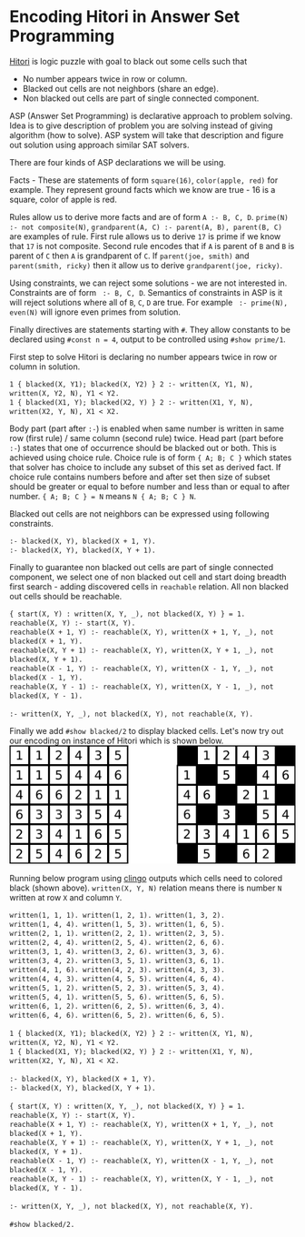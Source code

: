 # Encoding Hitori in Answer Set Programming

[Hitori](https://www.nikoli.co.jp/en/puzzles/hitori/) is logic puzzle with goal to black out some cells such that

- No number appears twice in row or column.
- Blacked out cells are not neighbors (share an edge).
- Non blacked out cells are part of single connected component.

ASP (Answer Set Programming) is declarative approach to problem solving. Idea is to give
description of problem you are solving instead of giving algorithm (how to solve).
ASP system will take that description and figure out solution using approach similar SAT solvers.

There are four kinds of ASP declarations we will be using.

Facts - These are statements of form `square(16)`, `color(apple, red)` for example. They represent ground facts
which we know are true - 16 is a square, color of apple is red.

Rules allow us to derive more facts and are of form `A :- B, C, D`. `prime(N) :- not composite(N)`,
`grandparent(A, C) :- parent(A, B), parent(B, C)` are examples of rule. First rule allows us to
derive `17` is prime if we know that `17` is not composite. Second rule encodes that if `A` is parent
of `B` and `B` is parent of `C` then `A` is grandparent of `C`. If `parent(joe, smith)` and
`parent(smith, ricky)` then it allow us to derive `grandparent(joe, ricky)`.

Using constraints, we can reject some solutions - we are not interested in. Constraints are of form
` :- B, C, D`. Semantics of constraints in ASP is it will reject solutions where all of `B`, `C`, `D` are true.
For example ` :- prime(N), even(N)` will ignore even primes from solution.

Finally directives are statements starting with `#`. They allow constants to be declared using `#const n = 4`,
output to be controlled using `#show prime/1`.

First step to solve Hitori is declaring no number appears twice in row or column in solution.
```
1 { blacked(X, Y1); blacked(X, Y2) } 2 :- written(X, Y1, N), written(X, Y2, N), Y1 < Y2.
1 { blacked(X1, Y); blacked(X2, Y) } 2 :- written(X1, Y, N), written(X2, Y, N), X1 < X2.
```
Body part (part after `:-`) is enabled when same number is written in same row (first rule) /
same column (second rule) twice. Head part (part before `:-`) states that one of occurrence should be
blacked out or both. This is achieved using choice rule. Choice rule is of form `{ A; B; C }` which states
that solver has choice to include any subset of this set as derived fact. If choice rule contains numbers before
and after set then size of subset should be greater or equal to before number and less than or equal to after
number. `{ A; B; C } = N` means `N { A; B; C } N`.

Blacked out cells are not neighbors can be expressed using following constraints.
```
:- blacked(X, Y), blacked(X + 1, Y).
:- blacked(X, Y), blacked(X, Y + 1).
```

Finally to guarantee non blacked out cells are part of single connected component, we select one of non
blacked out cell and start doing breadth first search - adding discovered cells in `reachable` relation.
All non blacked out cells should be reachable.

```
{ start(X, Y) : written(X, Y, _), not blacked(X, Y) } = 1.
reachable(X, Y) :- start(X, Y).
reachable(X + 1, Y) :- reachable(X, Y), written(X + 1, Y, _), not blacked(X + 1, Y).
reachable(X, Y + 1) :- reachable(X, Y), written(X, Y + 1, _), not blacked(X, Y + 1).
reachable(X - 1, Y) :- reachable(X, Y), written(X - 1, Y, _), not blacked(X - 1, Y).
reachable(X, Y - 1) :- reachable(X, Y), written(X, Y - 1, _), not blacked(X, Y - 1).

:- written(X, Y, _), not blacked(X, Y), not reachable(X, Y).

```

Finally we add `#show blacked/2` to display blacked cells. Let's now try out our encoding on
instance of Hitori which is shown below. 
![](./hitori.png)

Running below program using [clingo](https://potassco.org/clingo/) outputs which cells need to
colored black (shown above). `written(X, Y, N)` relation means
there is number `N` written at row `X` and column `Y`.


```
written(1, 1, 1). written(1, 2, 1). written(1, 3, 2).
written(1, 4, 4). written(1, 5, 3). written(1, 6, 5).
written(2, 1, 1). written(2, 2, 1). written(2, 3, 5).
written(2, 4, 4). written(2, 5, 4). written(2, 6, 6).
written(3, 1, 4). written(3, 2, 6). written(3, 3, 6).
written(3, 4, 2). written(3, 5, 1). written(3, 6, 1).
written(4, 1, 6). written(4, 2, 3). written(4, 3, 3).
written(4, 4, 3). written(4, 5, 5). written(4, 6, 4).
written(5, 1, 2). written(5, 2, 3). written(5, 3, 4).
written(5, 4, 1). written(5, 5, 6). written(5, 6, 5).
written(6, 1, 2). written(6, 2, 5). written(6, 3, 4).
written(6, 4, 6). written(6, 5, 2). written(6, 6, 5).

1 { blacked(X, Y1); blacked(X, Y2) } 2 :- written(X, Y1, N), written(X, Y2, N), Y1 < Y2.
1 { blacked(X1, Y); blacked(X2, Y) } 2 :- written(X1, Y, N), written(X2, Y, N), X1 < X2.

:- blacked(X, Y), blacked(X + 1, Y).
:- blacked(X, Y), blacked(X, Y + 1).

{ start(X, Y) : written(X, Y, _), not blacked(X, Y) } = 1.
reachable(X, Y) :- start(X, Y).
reachable(X + 1, Y) :- reachable(X, Y), written(X + 1, Y, _), not blacked(X + 1, Y).
reachable(X, Y + 1) :- reachable(X, Y), written(X, Y + 1, _), not blacked(X, Y + 1).
reachable(X - 1, Y) :- reachable(X, Y), written(X - 1, Y, _), not blacked(X - 1, Y).
reachable(X, Y - 1) :- reachable(X, Y), written(X, Y - 1, _), not blacked(X, Y - 1).

:- written(X, Y, _), not blacked(X, Y), not reachable(X, Y).

#show blacked/2.

```


